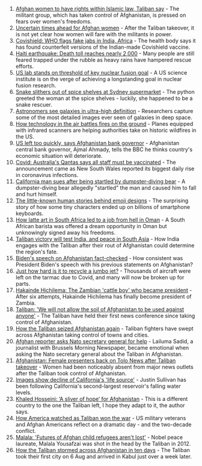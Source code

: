 1. [Afghan women to have rights within Islamic law, Taliban say](https://www.bbc.co.uk/news/world-asia-58249952) - The militant group, which has taken control of Afghanistan, is pressed on fears over women's freedoms.
2. [Uncertain times ahead for Afghan women](https://www.bbc.co.uk/news/world-asia-58244017) - After the Taliban takeover, it is not yet clear how women will fare with the militants in power.
3. [Covishield: WHO flags fake jabs in India, Africa](https://www.bbc.co.uk/news/world-asia-india-58253488) - The health body says it has found counterfeit versions of the Indian-made Covishield vaccine.
4. [Haiti earthquake: Death toll reaches nearly 2,000](https://www.bbc.co.uk/news/world-latin-america-58187979) - Many people are still feared trapped under the rubble as heavy rains have hampered rescue efforts.
5. [US lab stands on threshold of key nuclear fusion goal](https://www.bbc.co.uk/news/science-environment-58252784) - A US science institute is on the verge of achieving a longstanding goal in nuclear fusion research.
6. [Snake slithers out of spice shelves at Sydney supermarket](https://www.bbc.co.uk/news/world-australia-58253378) - The python greeted the woman at the spice shelves - luckily, she happened to be a snake rescuer.
7. [Astronomers see galaxies in ultra-high definition](https://www.bbc.co.uk/news/science-environment-57998940) - Researchers capture some of the most detailed images ever seen of galaxies in deep space.
8. [How technology in the air battles fires on the ground](https://www.bbc.co.uk/news/world-us-canada-58248261) - Planes equipped with infrared scanners are helping authorities take on historic wildfires in the US.
9. [US left too quickly, says Afghanistan bank governor](https://www.bbc.co.uk/news/business-58252065) - Afghanistan central bank governor, Ajmal Ahmady, tells the BBC he thinks country's economic situation will deteriorate.
10. [Covid: Australia's Qantas says all staff must be vaccinated](https://www.bbc.co.uk/news/business-58239790) - The announcement came as New South Wales reported its biggest daily rise in coronavirus infections.
11. [California man sues after being startled by dumpster-diving bear](https://www.bbc.co.uk/news/world-us-canada-58250366) - A dumpster-diving bear allegedly "startled" the man and caused him to fall and hurt himself.
12. [The little-known human stories behind emoji designs](https://www.bbc.co.uk/news/technology-58180556) - The surprising story of how some tiny characters ended up on billions of smartphone keyboards.
13. [How latte art in South Africa led to a job from hell in Oman](https://www.bbc.co.uk/news/world-africa-57990393) - A South African barista was offered a dream opportunity in Oman but unknowingly signed away his freedoms.
14. [Taliban victory will test India, and peace in South Asia](https://www.bbc.co.uk/news/world-asia-india-58240301) - How India engages with the Taliban after their rout of Afghanistan could determine the region's fate.
15. [Biden's speech on Afghanistan fact-checked](https://www.bbc.co.uk/news/58243158) - How consistent was President Biden's speech with his previous statements on Afghanistan?
16. [Just how hard is it to recycle a jumbo jet?](https://www.bbc.co.uk/news/business-57983174) - Thousands of aircraft were left on the tarmac due to Covid, and many will now be broken up for parts.
17. [Hakainde Hichilema: The Zambian 'cattle boy' who became president](https://www.bbc.co.uk/news/world-africa-58229710) - After six attempts, Hakainde Hichilema has finally become president of Zambia.
18. [Taliban: 'We will not allow the soil of Afghanistan to be used against anyone'](https://www.bbc.co.uk/news/world-asia-58249178) - The Taliban have held their first news conference since taking control of Afghanistan.
19. [How the Taliban seized Afghanistan again](https://www.bbc.co.uk/news/world-asia-58238023) - Taliban fighters have swept across Afghanistan taking control of towns and cities.
20. [Afghan reporter asks Nato secretary general for help](https://www.bbc.co.uk/news/world-asia-58250062) - Lailuma Sadid, a journalist with Brussels Morning Newspaper, became emotional when asking the Nato secretary general about the Taliban in Afghanistan.
21. [Afghanistan: Female presenters back on Tolo News after Taliban takeover](https://www.bbc.co.uk/news/world-asia-58241000) - Women had been noticeably absent from major news outlets after the Taliban took control of Afghanistan.
22. [Images show decline of California's 'life source'](https://www.bbc.co.uk/news/world-us-canada-58232044) - Justin Sullivan has been following California's second-largest reservoir's falling water levels.
23. [Khaled Hosseini: ‘A sliver of hope’ for Afghanistan](https://www.bbc.co.uk/news/world-asia-58245606) - This is a different country to the one the Taliban left, I hope they adapt to it, the author says.
24. [How America watched as Taliban won the war](https://www.bbc.co.uk/news/world-us-canada-58245056) - US military veterans and Afghan Americans reflect on a dramatic day - and the two-decade conflict.
25. [Malala: 'Futures of Afghan child refugees aren't lost'](https://www.bbc.co.uk/news/world-asia-58236327) - Nobel peace laureate, Malala Yousafzai was shot in the head by the Taliban in 2012.
26. [How the Taliban stormed across Afghanistan in ten days](https://www.bbc.co.uk/news/world-58232525) - The Taliban took their first city on 6 Aug and arrived in Kabul just over a week later.
